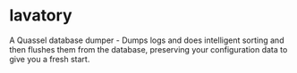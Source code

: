 lavatory
========

A Quassel database dumper - Dumps logs and does intelligent sorting and then flushes them from the database, preserving your configuration data to give you a fresh start.